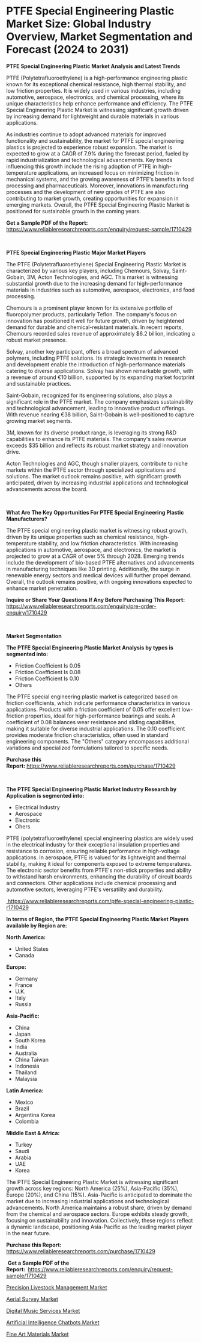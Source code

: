 <p><h1>PTFE Special Engineering Plastic Market Size: Global Industry Overview, Market Segmentation and Forecast (2024 to 2031)</h1></p><p><strong>PTFE Special Engineering Plastic Market Analysis and Latest Trends</strong></p>
<p><p>PTFE (Polytetrafluoroethylene) is a high-performance engineering plastic known for its exceptional chemical resistance, high thermal stability, and low friction properties. It is widely used in various industries, including automotive, aerospace, electronics, and chemical processing, where its unique characteristics help enhance performance and efficiency. The PTFE Special Engineering Plastic Market is witnessing significant growth driven by increasing demand for lightweight and durable materials in various applications.</p><p>As industries continue to adopt advanced materials for improved functionality and sustainability, the market for PTFE special engineering plastics is projected to experience robust expansion. The market is expected to grow at a CAGR of 7.9% during the forecast period, fueled by rapid industrialization and technological advancements. Key trends influencing this growth include the rising adoption of PTFE in high-temperature applications, an increased focus on minimizing friction in mechanical systems, and the growing awareness of PTFE's benefits in food processing and pharmaceuticals. Moreover, innovations in manufacturing processes and the development of new grades of PTFE are also contributing to market growth, creating opportunities for expansion in emerging markets. Overall, the PTFE Special Engineering Plastic Market is positioned for sustainable growth in the coming years.</p></p>
<p><strong>Get a Sample PDF of the Report:&nbsp;</strong> <a href="https://www.reliableresearchreports.com/enquiry/request-sample/1710429?utm_campaign=1588&utm_medium=2&utm_source=Github&utm_content=ia&utm_term=22102024&utm_id=ptfe-special-engineering-plastic">https://www.reliableresearchreports.com/enquiry/request-sample/1710429</a></p>
<p>&nbsp;</p>
<p><strong>PTFE Special Engineering Plastic Major Market Players</strong></p>
<p><p>The PTFE (Polytetrafluoroethylene) Special Engineering Plastic Market is characterized by various key players, including Chemours, Solvay, Saint-Gobain, 3M, Acton Technologies, and AGC. This market is witnessing substantial growth due to the increasing demand for high-performance materials in industries such as automotive, aerospace, electronics, and food processing.</p><p>Chemours is a prominent player known for its extensive portfolio of fluoropolymer products, particularly Teflon. The company's focus on innovation has positioned it well for future growth, driven by heightened demand for durable and chemical-resistant materials. In recent reports, Chemours recorded sales revenue of approximately $6.2 billion, indicating a robust market presence.</p><p>Solvay, another key participant, offers a broad spectrum of advanced polymers, including PTFE solutions. Its strategic investments in research and development enable the introduction of high-performance materials catering to diverse applications. Solvay has shown remarkable growth, with a revenue of around €10 billion, supported by its expanding market footprint and sustainable practices.</p><p>Saint-Gobain, recognized for its engineering solutions, also plays a significant role in the PTFE market. The company emphasizes sustainability and technological advancement, leading to innovative product offerings. With revenue nearing €38 billion, Saint-Gobain is well-positioned to capture growing market segments.</p><p>3M, known for its diverse product range, is leveraging its strong R&D capabilities to enhance its PTFE materials. The company's sales revenue exceeds $35 billion and reflects its robust market strategy and innovation drive.</p><p>Acton Technologies and AGC, though smaller players, contribute to niche markets within the PTFE sector through specialized applications and solutions. The market outlook remains positive, with significant growth anticipated, driven by increasing industrial applications and technological advancements across the board.</p></p>
<p>&nbsp;</p>
<p><strong>What Are The Key Opportunities For PTFE Special Engineering Plastic Manufacturers?</strong></p>
<p><p>The PTFE special engineering plastic market is witnessing robust growth, driven by its unique properties such as chemical resistance, high-temperature stability, and low friction characteristics. With increasing applications in automotive, aerospace, and electronics, the market is projected to grow at a CAGR of over 5% through 2028. Emerging trends include the development of bio-based PTFE alternatives and advancements in manufacturing techniques like 3D printing. Additionally, the surge in renewable energy sectors and medical devices will further propel demand. Overall, the outlook remains positive, with ongoing innovations expected to enhance market penetration.</p></p>
<p><strong>Inquire or Share Your Questions If Any Before Purchasing This Report:</strong> <a href="https://www.reliableresearchreports.com/enquiry/pre-order-enquiry/1710429?utm_campaign=1588&utm_medium=2&utm_source=Github&utm_content=ia&utm_term=22102024&utm_id=ptfe-special-engineering-plastic">https://www.reliableresearchreports.com/enquiry/pre-order-enquiry/1710429</a></p>
<p>&nbsp;</p>
<p><strong>Market Segmentation</strong></p>
<p><strong>The PTFE Special Engineering Plastic Market Analysis by types is segmented into:</strong></p>
<p><ul><li>Friction Coefficient Is 0.05</li><li>Friction Coefficient Is 0.08</li><li>Friction Coefficient Is 0.10</li><li>Others</li></ul></p>
<p><p>The PTFE special engineering plastic market is categorized based on friction coefficients, which indicate performance characteristics in various applications. Products with a friction coefficient of 0.05 offer excellent low-friction properties, ideal for high-performance bearings and seals. A coefficient of 0.08 balances wear resistance and sliding capabilities, making it suitable for diverse industrial applications. The 0.10 coefficient provides moderate friction characteristics, often used in standard engineering components. The "Others" category encompasses additional variations and specialized formulations tailored to specific needs.</p></p>
<p><strong>Purchase this Report:&nbsp;</strong><a href="https://www.reliableresearchreports.com/purchase/1710429?utm_campaign=1588&utm_medium=2&utm_source=Github&utm_content=ia&utm_term=22102024&utm_id=ptfe-special-engineering-plastic">https://www.reliableresearchreports.com/purchase/1710429</a></p>
<p>&nbsp;</p>
<p><strong>The PTFE Special Engineering Plastic Market Industry Research by Application is segmented into:</strong></p>
<p><ul><li>Electrical Industry</li><li>Aerospace</li><li>Electronic</li><li>Ohers</li></ul></p>
<p><p>PTFE (polytetrafluoroethylene) special engineering plastics are widely used in the electrical industry for their exceptional insulation properties and resistance to corrosion, ensuring reliable performance in high-voltage applications. In aerospace, PTFE is valued for its lightweight and thermal stability, making it ideal for components exposed to extreme temperatures. The electronic sector benefits from PTFE's non-stick properties and ability to withstand harsh environments, enhancing the durability of circuit boards and connectors. Other applications include chemical processing and automotive sectors, leveraging PTFE's versatility and durability.</p></p>
<p><a href="https://www.reliableresearchreports.com/ptfe-special-engineering-plastic-r1710429?utm_campaign=1588&utm_medium=2&utm_source=Github&utm_content=ia&utm_term=22102024&utm_id=ptfe-special-engineering-plastic">&nbsp;https://www.reliableresearchreports.com/ptfe-special-engineering-plastic-r1710429</a></p>
<p><strong>In terms of Region, the PTFE Special Engineering Plastic Market Players available by Region are:</strong></p>
<p>
    <p> <strong> North America: </strong>
        <ul>
            <li>United States</li>
            <li>Canada</li>
        </ul>
        </p> 
    <p> <strong> Europe: </strong>
        <ul>
            <li>Germany</li>
            <li>France</li>
            <li>U.K.</li>
            <li>Italy</li>
            <li>Russia</li>
        </ul>
        </p> 
    <p> <strong> Asia-Pacific: </strong>
        <ul>
            <li>China</li>
            <li>Japan</li>
            <li>South Korea</li>
            <li>India</li>
            <li>Australia</li>
            <li>China Taiwan</li>
            <li>Indonesia</li>
            <li>Thailand</li>
            <li>Malaysia</li>
        </ul>
        </p> 
    <p> <strong> Latin America: </strong>
        <ul>
            <li>Mexico</li>
            <li>Brazil</li>
            <li>Argentina Korea</li>
            <li>Colombia</li>
        </ul>
        </p> 
    <p> <strong> Middle East & Africa: </strong>
        <ul>
            <li>Turkey</li>
            <li>Saudi</li>
            <li>Arabia</li>
            <li>UAE</li>
            <li>Korea</li>
        </ul>
    </p>
    </p>
<p><p>The PTFE Special Engineering Plastic Market is witnessing significant growth across key regions: North America (25%), Asia-Pacific (35%), Europe (20%), and China (15%). Asia-Pacific is anticipated to dominate the market due to increasing industrial applications and technological advancements. North America maintains a robust share, driven by demand from the chemical and aerospace sectors. Europe exhibits steady growth, focusing on sustainability and innovation. Collectively, these regions reflect a dynamic landscape, positioning Asia-Pacific as the leading market player in the near future.</p></p>
<p><strong>Purchase this Report: </strong><a href="https://www.reliableresearchreports.com/purchase/1710429?utm_campaign=1588&utm_medium=2&utm_source=Github&utm_content=ia&utm_term=22102024&utm_id=ptfe-special-engineering-plastic">https://www.reliableresearchreports.com/purchase/1710429</a></p>
<p>&nbsp;<strong>Get a Sample PDF of the Report:&nbsp;&nbsp;</strong><a href="https://www.reliableresearchreports.com/enquiry/request-sample/1710429?utm_campaign=1588&utm_medium=2&utm_source=Github&utm_content=ia&utm_term=22102024&utm_id=ptfe-special-engineering-plastic">https://www.reliableresearchreports.com/enquiry/request-sample/1710429</a></p>
<p><strong></strong></p>
<p><p><a href="https://www.linkedin.com/pulse/precision-livestock-management-market-size-type-product-global-3kfnc?utm_campaign=1588&utm_medium=2&utm_source=Github&utm_content=ia&utm_term=22102024&utm_id=ptfe-special-engineering-plastic">Precision Livestock Management Market</a></p><p><a href="https://www.linkedin.com/pulse/aerial-survey-market-analysis-report-global-insights-region-dhqkc?utm_campaign=1588&utm_medium=2&utm_source=Github&utm_content=ia&utm_term=22102024&utm_id=ptfe-special-engineering-plastic">Aerial Survey Market</a></p><p><a href="https://www.linkedin.com/pulse/sustainability-trends-digital-music-services-industry-market-zjnzc?utm_campaign=1588&utm_medium=2&utm_source=Github&utm_content=ia&utm_term=22102024&utm_id=ptfe-special-engineering-plastic">Digital Music Services Market</a></p><p><a href="https://www.linkedin.com/pulse/artificial-intelligence-chatbots-market-research-report-forecast-jgbhc?utm_campaign=1588&utm_medium=2&utm_source=Github&utm_content=ia&utm_term=22102024&utm_id=ptfe-special-engineering-plastic">Artificial Intelligence Chatbots Market</a></p><p><a href="https://www.linkedin.com/pulse/deep-dive-fine-art-materials-market-itstrends-segmentation-2qdde?utm_campaign=1588&utm_medium=2&utm_source=Github&utm_content=ia&utm_term=22102024&utm_id=ptfe-special-engineering-plastic">Fine Art Materials Market</a></p></p>